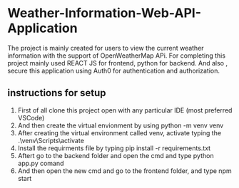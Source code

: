# Weather-Information-Web-API-Application
The project is mainly created for users to  view the  current weather information with the support of OpenWeatherMap APi.  For completing this project mainly used REACT JS for frontend, python for backend. And also , secure this application using  Auth0 for   authentication and authorization.  



## instructions for setup 
 
 1) First of all clone this project open with any particular IDE (most preferred VSCode)
 2) And then create the virtual envionment  by using  python -m venv  venv
 3) After creating the virtual environment called venv,  activate typing  the .\venv\Scripts\activate
 4) Install the requirments file  by typing  pip install -r requirements.txt
 4) Aftert  go to the backend folder and  open the cmd and type python app.py comand
 5) And then open the new cmd and   go to the frontend folder, and type  npm start